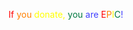 <font color="#FF0000">If</font> <font color="#FF8000">you</font> <font color="#FFFF00">donate,</font> <font color="#007940">you</font> <font color="#4040FF">are</font>
<stroke color="#301934" joins="miter" thickness="5" transparency="0"><font color="#FF0000">E</font><font color="#FF8000">P</font><font color="#FFFF00">I</font><font color="#007940">C</font><font color="#4040FF">!</font></stroke>
